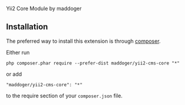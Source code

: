 Yii2 Core Module by maddoger

Installation
------------

The preferred way to install this extension is through [composer](http://getcomposer.org/download/).

Either run

```
php composer.phar require --prefer-dist maddoger/yii2-cms-core "*"
```

or add

```
"maddoger/yii2-cms-core": "*"
```

to the require section of your `composer.json` file.